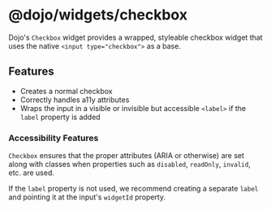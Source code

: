 # @dojo/widgets/checkbox

Dojo's `Checkbox` widget provides a wrapped, styleable checkbox widget that uses the native `<input type="checkbox">` as a base.


## Features

- Creates a normal checkbox
- Correctly handles a11y attributes
- Wraps the input in a visible or invisible but accessible `<label>` if the `label` property is added

### Accessibility Features

`Checkbox` ensures that the proper attributes (ARIA or otherwise) are set along with classes when properties such as `disabled`, `readOnly`, `invalid`, etc. are used.

If the `label` property is not used, we recommend creating a separate `label` and pointing it at the input's `widgetId` property.
